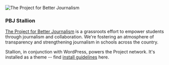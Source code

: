 ![The Project for Better Journalism](http://betterjournalism.org/static/logo.png)


### PBJ Stallion

[The Project for Better Journalism](http://betterjournalism.org) is a grassroots effort to empower students through journalism and collaboration. We're fostering an atmosphere of transparency and strengthening journalism in schools across the country.

Stallion, in conjunction with WordPress, powers the Project network. It's installed as a theme -- find [install guidelines](http://betterjournalism.org/i/deployment/technicalsteps/) here.
